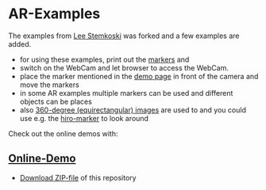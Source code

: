 # AR-Examples
The examples from [Lee Stemkoski](https://github.com/stemkoski/AR-Examples) was forked and a few examples are added.
* for using these examples, print out the [markers](markers/Marker_Printout_AR_demo.pdf) and
* switch on the WebCam and let browser to access the WebCam.
* place the marker mentioned in the [demo page](https://niebert.github.io/AR-Examples) in front of the camera and move the markers
* in some AR examples multiple markers can be used and different objects can be places
* also [360-degree (equirectangular) images](https://www.github.com/niebert/HuginSample) are used to and you could use e.g. the [hiro-marker](markers/Marker_Printout_AR_demo.pdf) to look around

Check out the online demos with:
## [Online-Demo](https://niebert.github.io/AR-Examples)
* [Download ZIP-file](https://github.com/niebert/AR-Examples/archive/refs/heads/master.zip) of this repository

